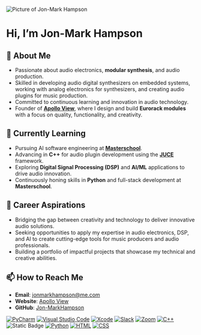 ![Picture of Jon-Mark Hampson](https://cdn.discordapp.com/attachments/1339902346192486403/1339947938801258537/GitHub_Banner.png?ex=67b09343&is=67af41c3&hm=3cf5986bae2a5803f476945e4352d3afd2167bd75f99e389ddef58c721f3a204&)


# Hi, I’m Jon-Mark Hampson

## 👀 About Me
- Passionate about audio electronics, **modular synthesis**, and audio production.
- Skilled in developing audio digital synthesizers on embedded systems, working with analog electronics for synthesizers, and creating audio plugins for music production.
- Committed to continuous learning and innovation in audio technology.
- Founder of **[Apollo View](https://apolloviewmodular.com)**, where I design and build **Eurorack modules** with a focus on quality, functionality, and creativity.

## 🌱 Currently Learning
- Pursuing AI software engineering at **[Masterschool](https://de.masterschool.com/en/)**.
- Advancing in **C++** for audio plugin development using the **[JUCE](https://juce.com/)** framework.
- Exploring **Digital Signal Processing (DSP)** and **AI/ML** applications to drive audio innovation.
- Continuously honing skills in **Python** and full-stack development at **Masterschool**.

## 💼 Career Aspirations
- Bridging the gap between creativity and technology to deliver innovative audio solutions.
- Seeking opportunities to apply my expertise in audio electronics, DSP, and AI to create cutting-edge tools for music producers and audio professionals.
- Building a portfolio of impactful projects that showcase my technical and creative abilities.

## 📫 How to Reach Me
- **Email**: [jonmarkhampson@me.com](mailto:jonmarkhampson@me.com)
- **Website**: [Apollo View](https://apolloviewmodular.com)
- **GitHub**: [Jon-MarkHampson](https://github.com/Jon-MarkHampson)

[![PyCharm](https://img.shields.io/badge/PyCharm-000?logo=pycharm&logoColor=fff)](#) [![Visual Studio Code](https://custom-icon-badges.demolab.com/badge/Visual%20Studio%20Code-0078d7.svg?logo=vsc&logoColor=white)](#) [![Xcode](https://img.shields.io/badge/Xcode-007ACC?logo=Xcode&logoColor=white)](#)
[![Slack](https://img.shields.io/badge/Slack-4A154B?logo=slack&logoColor=fff)](#) [![Zoom](https://img.shields.io/badge/Zoom-2D8CFF?logo=zoom&logoColor=white)](#)
[![C++](https://img.shields.io/badge/C++-%2300599C.svg?logo=c%2B%2B&logoColor=white)](#) ![Static Badge](https://img.shields.io/badge/JUCE-white?logo=juce)
[![Python](https://img.shields.io/badge/Python-3776AB?logo=python&logoColor=fff)](#) [![HTML](https://img.shields.io/badge/HTML-%23E34F26.svg?logo=html5&logoColor=white)](#) [![CSS](https://img.shields.io/badge/CSS-1572B6?logo=css3&logoColor=fff)](#)

<!---
Jon-MarkHampson/Jon-MarkHampson is a ✨ special ✨ repository because its `README.md` (this file) appears on your GitHub profile.
You can click the Preview link to take a look at your changes.
--->
